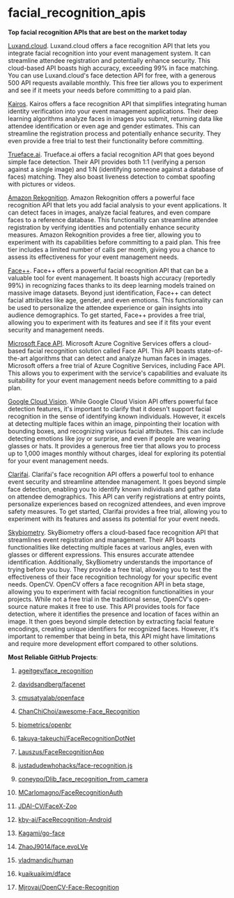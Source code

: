 # facial_recognition_apis
**Top facial recognition APIs that are best on the market today**

[Luxand.cloud](https://luxand.cloud/). Luxand.cloud offers a face recognition API that lets you integrate facial recognition into your event management system. It can streamline attendee registration and potentially enhance security. This cloud-based API boasts high accuracy, exceeding 99% in face matching. You can use Luxand.cloud's face detection API for free, with a generous 500 API requests available monthly. This free tier allows you to experiment and see if it meets your needs before committing to a paid plan.

[Kairos](https://www.kairos.com/). Kairos offers a face recognition API that simplifies integrating human identity verification into your event management applications.  Their deep learning algorithms analyze faces in images you submit, returning data like attendee identification or even age and gender estimates. This can streamline the registration process and potentially enhance security. They even provide a free trial to test their functionality before committing.

[Trueface.ai](https://www.trueface.ai/). Trueface.ai offers a facial recognition API that goes beyond simple face detection.  Their API provides both 1:1 (verifying a person against a single image) and 1:N (identifying someone against a database of faces) matching.  They also boast liveness detection to combat spoofing with pictures or videos.  

[Amazon Rekognition](https://aws.amazon.com/rekognition/). Amazon Rekognition offers a powerful face recognition API that lets you add facial analysis to your event applications. It can detect faces in images, analyze facial features, and even compare faces to a reference database. This functionality can streamline attendee registration by verifying identities and potentially enhance security measures. Amazon Rekognition provides a free tier, allowing you to experiment with its capabilities before committing to a paid plan. This free tier includes a limited number of calls per month, giving you a chance to assess its effectiveness for your event management needs.

[Face++](https://www.faceplusplus.com/). Face++ offers a powerful facial recognition API that can be a valuable tool for event management. It boasts high accuracy (reportedly 99%) in recognizing faces thanks to its deep learning models trained on massive image datasets. Beyond just identification, Face++ can detect facial attributes like age, gender, and even emotions. This functionality can be used to personalize the attendee experience or gain insights into audience demographics. To get started, Face++ provides a free trial, allowing you to experiment with its features and see if it fits your event security and management needs.

[Microsoft Face API](https://learn.microsoft.com/en-us/azure/ai-services/computer-vision/identity-api-reference). Microsoft Azure Cognitive Services offers a cloud-based facial recognition solution called Face API. This API boasts state-of-the-art algorithms that can detect and analyze human faces in images. Microsoft offers a free trial of Azure Cognitive Services, including Face API. This allows you to experiment with the service's capabilities and evaluate its suitability for your event management needs before committing to a paid plan.

[Google Cloud Vision](https://cloud.google.com/vision). While Google Cloud Vision API offers powerful face detection features, it's important to clarify that it doesn't support facial recognition in the sense of identifying known individuals. However, it excels at  detecting multiple faces within an image, pinpointing their location with bounding boxes, and recognizing various facial attributes. This can include detecting emotions like joy or surprise, and even if people are wearing glasses or hats.  It provides a generous free tier that allows you to process up to 1,000 images monthly without charges, ideal for exploring its potential for your event management needs.

[Clarifai](https://www.clarifai.com/). Clarifai's face recognition API offers a powerful tool to enhance event security and streamline attendee management. It goes beyond simple face detection, enabling you to identify known individuals and gather data on attendee demographics.  This API can verify registrations at entry points, personalize experiences based on recognized attendees, and even improve safety measures.  To get started, Clarifai provides a free trial, allowing you to experiment with its features and assess its potential for your event needs.

[Skybiometry](https://skybiometry.com/). SkyBiometry offers a cloud-based face recognition API that streamlines event registration and management.  Their API boasts functionalities like detecting multiple faces at various angles, even with glasses or different expressions. This ensures accurate attendee identification. Additionally, SkyBiometry understands the importance of trying before you buy. They provide a free trial, allowing you to test the effectiveness of their face recognition technology for your specific event needs.
OpenCV. OpenCV offers a face recognition API in beta stage, allowing you to experiment with facial recognition functionalities in your projects. While not a free trial in the traditional sense, OpenCV's open-source nature makes it free to use. This API provides tools for face detection, where it identifies the presence and location of faces within an image. It then goes beyond simple detection by extracting facial feature encodings, creating unique identifiers for recognized faces. However, it's important to remember that being in beta, this API might have limitations and require more development effort compared to other solutions.

**Most Reliable GitHub Projects**:

1. [ageitgey/face_recognition](https://github.com/ageitgey/face_recognition)

2. [davidsandberg/facenet](https://github.com/davidsandberg/facenet)

3. [cmusatyalab/openface](https://github.com/cmusatyalab/openface)

4. [ChanChiChoi/awesome-Face_Recognition](https://github.com/ChanChiChoi/awesome-Face_Recognition)

5. [biometrics/openbr](https://github.com/biometrics/openbr)

6. [takuya-takeuchi/FaceRecognitionDotNet](https://github.com/takuya-takeuchi/FaceRecognitionDotNet)

7. [Lauszus/FaceRecognitionApp](https://github.com/Lauszus/FaceRecognitionApp)

8. [justadudewhohacks/face-recognition.js](https://github.com/justadudewhohacks/face-recognition.js)

9. [coneypo/Dlib_face_recognition_from_camera](https://github.com/coneypo/Dlib_face_recognition_from_camera)

10. [MCarlomagno/FaceRecognitionAuth](https://github.com/MCarlomagno/FaceRecognitionAuth)

11. [JDAI-CV/FaceX-Zoo](https://github.com/JDAI-CV/FaceX-Zoo)

12. [kby-ai/FaceRecognition-Android](https://github.com/kby-ai/FaceRecognition-Android)

13. [Kagami/go-face](https://github.com/Kagami/go-face)

14. [ZhaoJ9014/face.evoLVe](https://github.com/ZhaoJ9014/face.evoLVe)

15. [vladmandic/human](https://github.com/vladmandic/human)

16. k[uaikuaikim/dface](https://github.com/kuaikuaikim/dface)

17. [Mjrovai/OpenCV-Face-Recognition](https://github.com/Mjrovai/OpenCV-Face-Recognition)
